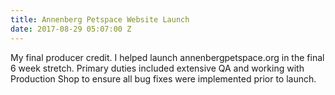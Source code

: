 ```yaml
---
title: Annenberg Petspace Website Launch
date: 2017-08-29 05:07:00 Z
---
```


My final producer credit. I helped launch annenbergpetspace.org in the final 6 week stretch. Primary duties included extensive QA and working with Production Shop to ensure all bug fixes were implemented prior to launch. 